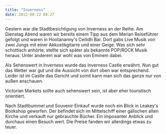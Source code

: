 ```yaml
---
title: "Inverness"
date: 2012-08-22 08:27
---
```

Gestern war die Stadtbesichtigung von Inverness an der Reihe. Am Dienstag Abend waren wir bereits einem Tipp aus dem Merian Reiseführer gefolgt und waren in Hootananny's Ceilidh Bar. Dort gabs Live Musik von zwei Jungs mit einer Akkustikgitarre und einer Geige. Was sich sehr schottisch anhörte, stellte sich später als bekannte POP/ROCK Musik heraus. Unter anderem war wohl was von Eminem dabei.

<!--more-->

Als Sehenswert in Inverness wurde das Inverness Castle erwähnt. Nun gut das Wetter war gut und die Aussicht von dort oben war entsprechend. Leider ist im Castle das Gericht und somit kann man sich das ganze nur von außen anschauen.

Victorian Markets sollte auch sehenswert sein, ist aber eher touristisch orientiert.

Nach Stadtbummel und Souvenir Einkauf wurde noch ein Blick in Leakey's Bookshop geworfen. Der befindet sich im Mittelschiff einer gälischen alten Kirche und verkauft nur gebrauchte Bücher. Ein imposanter Anblick und durchaus einen Besuch wert. Die Preise fanden wir allerdings etwas zu teuer. 
